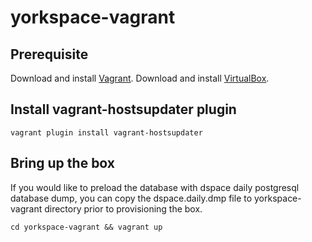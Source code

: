 # yorkspace-vagrant

## Prerequisite
Download and install [Vagrant](https://www.vagrantup.com/downloads.html).
Download and install [VirtualBox](https://www.virtualbox.org/wiki/Downloads).

## Install vagrant-hostsupdater plugin 
    vagrant plugin install vagrant-hostsupdater

## Bring up the box
If you would like to preload the database with dspace daily postgresql database dump, you can copy the dspace.daily.dmp file to yorkspace-vagrant directory prior to provisioning the box.
    
    cd yorkspace-vagrant && vagrant up
